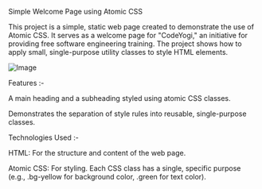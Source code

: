 Simple Welcome Page using Atomic CSS

This project is a simple, static web page created to demonstrate the use of Atomic CSS. It serves as a welcome page for "CodeYogi," an initiative for providing free software engineering training. The project shows how to apply small, single-purpose utility classes to style HTML elements.

![Image](https://github.com/user-attachments/assets/a5a2858b-4d49-413f-a1ae-b4efaac7a0cd)


Features :-

A main heading and a subheading styled using atomic CSS classes.

Demonstrates the separation of style rules into reusable, single-purpose classes.


Technologies Used :-

HTML: For the structure and content of the web page.

Atomic CSS: For styling. Each CSS class has a single, specific purpose (e.g., .bg-yellow for background color, .green for text color).
